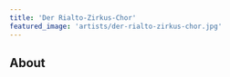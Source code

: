 ```yaml
---
title: 'Der Rialto-Zirkus-Chor'
featured_image: 'artists/der-rialto-zirkus-chor.jpg'
---
```


## About



